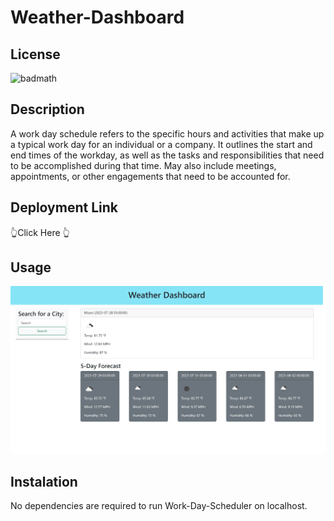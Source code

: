 # Weather-Dashboard

## License
![badmath](https://img.shields.io/bower/l/mi)

## Description
A work day schedule refers to the specific hours and activities that make up a typical work day for an individual or a company. It outlines the start and end times of the workday, as well as the tasks and responsibilities that need to be accomplished during that time. May also include meetings, appointments, or other engagements that need to be accounted for. 

## Deployment Link


👆Click Here 👆

## Usage
![Work-Day-Sheduler](./assets/images/127.0.0.1_5500_index.html%20(1).png)

## Instalation

No dependencies are required to run Work-Day-Scheduler on localhost.
